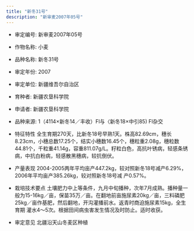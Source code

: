 ```yaml
---
title: "新冬31号"
description: "新审麦2007年05号"
---
```

* 审定编号:  新审麦2007年05号

*  作物名称:  小麦

*  品种名称:  新冬31号

*  审定年份:  2007

*  审定单位:  新疆维吾尔自治区

* 育种者:  新疆农垦科学院

*  申请者:  新疆农垦科学院

*  品种来源:  1（4114×新冬14／丰收）Fl与〈新冬18×中引85) Fl杂交

*  特征特性
全生育期270天，比新冬18号早熟1天。株高82.69cm，穗长8.23cm，小穗总数17.25个，结实小穗数16.45个，穗粒重2.08g，穗粒数44.81个，千粒重41.14g，容重811.07g/L。籽粒白色，高抗叶锈病，轻感条锈病，中抗白粉病，轻感散黑穗病，较抗倒伏。

*  产量表现
2004-2005两年平均亩产447.2kg，较对照新冬18号减产6.29%，2006年平均亩产385.26kg，较对照新冬18号减 产0.57%。

*  栽培技术要点
土壤肥力中上等条件，九月中旬播种，次年7月成熟。播种量一般为15-16kg／亩，保苗35万／亩。在翻地前亩施尿素20kg／亩，三料磷肥25kg／亩作基肥，然后翻地，开沟灌播前水。返青时商迫施尿素15kg，全生育期 灌水4～5次。根据田间病虫害发生情况及时防止。适时收获。

*  审定意见
北疆沿天山冬麦区种植

